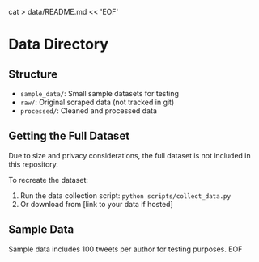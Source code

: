 cat > data/README.md << 'EOF'
# Data Directory

## Structure
- `sample_data/`: Small sample datasets for testing
- `raw/`: Original scraped data (not tracked in git)
- `processed/`: Cleaned and processed data

## Getting the Full Dataset
Due to size and privacy considerations, the full dataset is not included in this repository.

To recreate the dataset:
1. Run the data collection script: `python scripts/collect_data.py`
2. Or download from [link to your data if hosted]

## Sample Data
Sample data includes 100 tweets per author for testing purposes.
EOF
